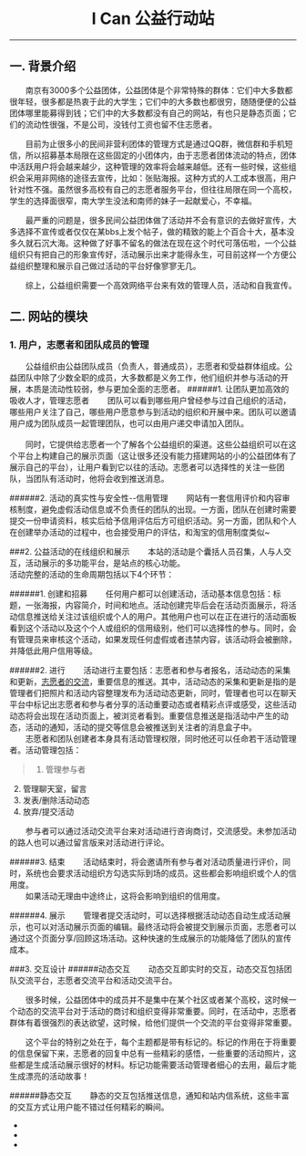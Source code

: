 # <center>I Can 公益行动站</center>
****************************
## 一. 背景介绍

&emsp;&emsp;南京有3000多个公益团体，公益团体是个非常特殊的群体：它们中大多数都很年轻，很多都是热衷于此的大学生；它们中的大多数也都很穷，随随便便的公益团体哪里能募得到钱；它们中的大多数都没有自己的网站，有也只是静态页面；它们的流动性很强，不是公司，没钱付工资也留不住志愿者。

&emsp;&emsp;目前为止很多小的民间非营利团体的管理方式是通过QQ群，微信群和手机短信，所以招募基本局限在这些固定的小团体内，由于志愿者团体流动的特点，团体中活跃用户将会越来越少，这种管理的效率将会越来越低。还有一些时候，这些组织会采用非网络的途径去宣传，比如：张贴海报。这种方式的人工成本很高，用户针对性不强。虽然很多高校有自己的志愿者服务平台，但往往局限在同一个高校，学生的选择面很窄，南大学生没法和南师的妹子一起献爱心，不幸福。

&emsp;&emsp;最严重的问题是，很多民间公益团体做了活动并不会有意识的去做好宣传，大多选择不宣传或者仅仅在某bbs上发个帖子，做的精致的能上个百合十大，基本没多久就石沉大海。这种做了好事不留名的做法在现在这个时代可落伍啦，一个公益组织只有把自己的形象宣传好，活动展示出来才能得永生，可目前这样一个方便公益组织整理和展示自己做过活动的平台好像寥寥无几。

&emsp;&emsp;综上，公益组织需要一个高效网络平台来有效的管理人员，活动和自我宣传。

## 二. 网站的模块
### 1. 用户，志愿者和团队成员的管理
&emsp;&emsp;公益组织由公益团队成员（负责人，普通成员），志愿者和受益群体组成。公益团队中除了少数全职的成员，大多数都是义务工作，他们组织并参与活动的开展，本质是流动性较弱，参与更加全面的志愿者。
######1. 让团队更加高效的吸收人才，管理志愿者
&emsp;&emsp;团队可以看到哪些用户曾经参与过自己组织的活动，哪些用户关注了自己，哪些用户愿意参与到活动的组织和开展中来。团队可以邀请用户成为团队成员一起管理团队，也可以由用户递交申请加入团队。
<br><br>&emsp;&emsp;同时，它提供给志愿者一个了解各个公益组织的渠道。这些公益组织可以在这个平台上构建自己的展示页面（这让很多还没有能力搭建网站的小的公益团体有了展示自己的平台），让用户看到它以往的活动。志愿者可以选择性的关注一些团队，当团队有活动时，他将会收到推送消息。

######2. 活动的真实性与安全性--信用管理
&emsp;&emsp;网站有一套信用评价和内容审核制度，避免虚假活动信息或不负责任的团队的出现。一方面，团队在创建时需要提交一份申请资料，核实后给予信用评估后方可组织活动。另一方面，团队和个人在创建举办活动的过程中，也会接受用户的评估，和淘宝的信用制度类似~


###2. 公益活动的在线组织和展示
&emsp;&emsp;本站的活动是个囊括人员召集，人与人交互，活动展示的多功能平台，是站点的核心功能。
<br>活动完整的活动的生命周期包括以下4个环节：

######1. 创建和招募
&emsp;&emsp;任何用户都可以创建活动，活动基本信息包括：标题，一张海报，内容简介，时间和地点。活动创建完毕后会在活动页面展示，将活动信息推送给关注过该组织或个人的用户。其他用户也可以在正在进行的活动面板看到这个活动以及这个个人或组织的信用级别，他们可以选择性的参与。同时，会有管理员来审核这个活动，如果发现任何虚假或者违禁内容，该活动将会被删除，并降低此用户信用等级。

######2. 进行
&emsp;&emsp;活动进行主要包括：志愿者和参与者报名，活动动态的采集和更新，[志愿者的交流](#jump)，重要信息的推送。其中，活动动态的采集和更新是指的是管理者们把照片和活动内容整理发布为活动动态更新，同时，管理者也可以在聊天平台中标记出志愿者和参与者分享的活动重要动态或者精彩点评或感受，这些活动动态将会出现在活动页面上，被浏览者看到。重要信息推送是指活动中产生的动态，活动的通知，活动的提交等信息会被推送到关注者的消息盒子中。
<br>&emsp;&emsp;志愿者和团队创建者本身具有活动管理权限，同时他还可以任命若干活动管理者。活动管理包括：
> 1. 管理参与者<br>
2. 管理聊天室，留言<br>
3. 发表/删除活动动态<br>
4. 放弃/提交活动

&emsp;&emsp;参与者可以通过活动交流平台来对活动进行咨询商讨，交流感受。未参加活动的路人也可以通过留言版来对活动进行评论。

######3. 结束
&emsp;&emsp;活动结束时，将会邀请所有参与者对活动质量进行评价，同时，系统也会要求活动组织方勾选实际到场的成员。这些都会影响组织或个人的信用度。
<br>&emsp;&emsp;如果活动无理由中途终止，这将会影响到组织的信用度。

######4. 展示
&emsp;&emsp;管理者提交活动时，可以选择根据活动动态自动生成活动展示，也可以对活动展示页面的编辑。最终活动将会被提交到展示页面，志愿者可以通过这个页面分享/回顾这场活动。这种快速的生成展示的功能降低了团队的宣传成本。

###3. 交互设计
######<span id='jump'>动态交互</span>
&emsp;&emsp;动态交互即实时的交互，动态交互包括团队交流平台，志愿者交流平台和活动交流平台。

&emsp;&emsp;很多时候，公益团体中的成员并不是集中在某个社区或者某个高校，这时候一个动态的交流平台对于活动的商讨和组织变得非常重要。同时，在活动中，志愿者群体有着很强烈的表达欲望，这时候，给他们提供一个交流的平台变得非常重要。

&emsp;&emsp;这个平台的特别之处在于，每个主题都是带有标记的。标记的作用在于将重要的信息保留下来，志愿者的回复中总有一些精彩的感悟，一些重要的活动照片，这些都是生成活动展示很好的材料。标记功能需要活动管理者细心的去用，最后才能生成漂亮的活动故事！

######静态交互
&emsp;&emsp;静态的交互包括推送信息，通知和站内信系统，这些丰富的交互方式让用户能不错过任何精彩的瞬间。


* 
* 
*